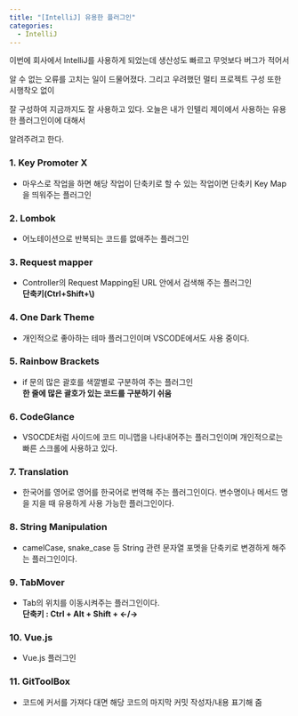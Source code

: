 ```yaml
---
title: "[IntelliJ] 유용한 플러그인"
categories:
  - IntelliJ
---
```


이번에 회사에서 IntelliJ를 사용하게 되었는데 생산성도 빠르고 무엇보다 버그가 적어서

알 수 없는 오류를 고치는 일이 드물어졌다. 그리고 우려했던 멀티 프로젝트 구성 또한 시행착오 없이

잘 구성하여 지금까지도 잘 사용하고 있다. 오늘은 내가 인텔리 제이에서 사용하는 유용한 플러그인이에 대해서

알려주려고 한다.

### 1. Key Promoter X

- 마우스로 작업을 하면 해당 작업이 단축키로 할 수 있는 작업이면 단축키 Key Map을 띄워주는 플러그인

### 2. Lombok

- 어노테이션으로 반복되는 코드를 없애주는 플러그인

### 3. Request mapper

- Controller의 Request Mapping된 URL 안에서 검색해 주는 플러그인<br>
  **단축키(Ctrl+Shift+\\)**

### 4. One Dark Theme

- 개인적으로 좋아하는 테마 플러그인이며 VSCODE에서도 사용 중이다.

### 5. Rainbow Brackets

- if 문의 많은 괄호를 색깔별로 구분하여 주는 플러그인<br>
  **한 줄에 많은 괄호가 있는 코드를 구분하기 쉬움**

### 6. CodeGlance

- VSOCDE처럼 사이드에 코드 미니맵을 나타내어주는 플러그인이며 개인적으로는 빠른 스크롤에 사용하고 있다.

### 7. Translation

- 한국어를 영어로 영어를 한국어로 번역해 주는 플러그인이다. 변수명이나 메서드 명을 지을 때 유용하게 사용 가능한 플러그인이다.

### 8. String Manipulation

- camelCase, snake_case 등 String 관련 문자열 포멧을 단축키로 변경하게 해주는 플러그인이다.

### 9. TabMover

- Tab의 위치를 이동시켜주는 플러그인이다.<br> **단축키 : Ctrl + Alt + Shift + ←/→**

### 10. Vue.js

- Vue.js 플러그인

### 11. GitToolBox

- 코드에 커서를 가져다 대면 해당 코드의 마지막 커밋 작성자/내용 표기해 줌
